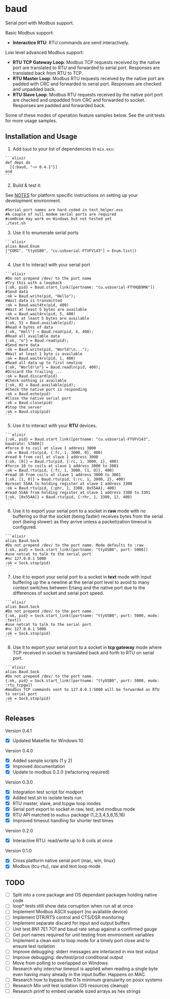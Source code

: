 # baud

Serial port with Modbus support.

Basic Modbus support:

- **Interactice RTU**: RTU commands are send interactively.

Low level advanced Modbus support:

- **RTU TCP Gateway Loop**: Modbus TCP requests received by the native port are translated to RTU and forwarded to serial port. Responses are translated back from RTU to TCP.
- **RTU Master Loop**: Modbus RTU requests received by the native port are padded with CRC and forwarded to serial port. Responses are checked and unpadded back.
- **RTU Slave Loop**: Modbus RTU requests received by the native port port are checked and unpadded from CRC and forwarded to socket. Responses are padded and forwarded back.

Some of these modes of operation feature samples below. See the unit tests for more usage samples.

## Installation and Usage

  1. Add `baud` to your list of dependencies in `mix.exs`:

    ```elixir
    def deps do
      [{:baud, "~> 0.4.1"}]
    end
    ```

  2. Build & test it:

  See [NOTES](NOTES.md) for platform specific instructions on setting up your development environment.

  ```shell
  #Serial port names are hard coded in test_helper.exs
  #A couple of null modem serial ports are required
  #com0com may work on Windows but not tested yet
  ./test.sh
  ```

  3. Use it to enumerate serial ports

    ```elixir
    alias Baud.Enum
    ["COM1", "ttyUSB0", "cu.usbserial-FTVFV143"] = Enum.list()
    ```

  4. Use it to interact with your serial port

    ```elixir
    #Do not prepend /dev/ to the port name
    #Try this with a loopback
    {:ok, pid} = Baud.start_link([portname: "cu.usbserial-FTYHQD9MA"])
    #Send data
    :ok = Baud.write(pid, "Hello");
    #Wait data is transmitted
    :ok = Baud.wait4tx(pid, 400)
    #Wait at least 5 bytes are available
    :ok = Baud.wait4rx(pid, 5, 400)
    #Check at least 5 bytes are available
    {:ok, 5} = Baud.available(pid);
    #Read 4 bytes of data
    {:ok, "Hell"} = Baud.read(pid, 4, 400);
    #Read all available data
    {:ok, "o"} = Baud.read(pid);
    #Send more data
    :ok = Baud.write(pid, "World!\n...");
    #Wait at least 1 byte is available
    :ok = Baud.wait4rx(pid, 1, 400)
    #Read all data up to first newline
    {:ok, "World!\n"} = Baud.readln(pid, 400);
    #Discard the trailing ...
    :ok = Baud.discard(pid)
    #Check nothing is available
    {:ok, 0} = Baud.available(pid);
    #Check the native port is responding
    :ok = Baud.echo(pid)
    #Close the native serial port
    :ok = Baud.close(pid)
    #Stop the server
    :ok = Baud.stop(pid)
    ```

  5. Use it to interact with your **RTU** devices.

    ```elixir    
    {:ok, pid} = Baud.start_link([portname: "cu.usbserial-FTVFV143", baudrate: 57600])
    #force 0 to coil at slave 1 address 3000
    :ok = Baud.rtu(pid, {:fc, 1, 3000, 0}, 400)
    #read 0 from coil at slave 1 address 3000
    {:ok, [0]} = Baud.rtu(pid, {:rc, 1, 3000, 1}, 400)
    #force 10 to coils at slave 1 address 3000 to 3001
    :ok = Baud.rtu(pid, {:fc, 1, 3000, [1, 0]}, 400)
    #read 10 from coils at slave 1 address 3000 to 3001
    {:ok, [1, 0]} = Baud.rtu(pid, {:rc, 1, 3000, 2}, 400)
    #preset 55AA to holding register at slave 1 address 3300
    :ok = Baud.rtu(pid, {:phr, 1, 3300, 0x55AA}, 400)
    #read 55AA from holding register at slave 1 address 3300 to 3301
    {:ok, [0x55AA]} = Baud.rtu(pid, {:rhr, 1, 3300, 1}, 400)
    ```

  6. Use it to export your serial port to a socket in **raw** mode with no buffering so that the socket (being faster) receives bytes from the serial port (being slower) as they arrive unless a packetization timeout is configured.

    ```elixir
    alias Baud.Sock
    #Do not prepend /dev/ to the port name. Mode defaults to :raw
    {:ok, pid} = Sock.start_link([portname: "ttyUSB0", port: 5000])
    #use netcat to talk to the serial port
    #nc 127.0.0.1 5000
    :ok = Sock.stop(pid)    
    ```

  7. Use it to export your serial port to a socket in **text** mode with input buffering up the a newline at the serial port level to avoid to many context switches between Erlang and the native port due to the differences of socket and serial port speed.

    ```elixir
    alias Baud.Sock
    #Do not prepend /dev/ to the port name.
    {:ok, pid} = Sock.start_link([portname: "ttyUSB0", port: 5000, mode: :text])
    #use netcat to talk to the serial port
    #nc 127.0.0.1 5000
    :ok = Sock.stop(pid)    
    ```

  8. Use it to export your serial port to a socket in **tcp gateway** mode where TCP received in socket is translated back and forth to RTU on serial port.

    ```elixir
    alias Baud.Sock
    #Do not prepend /dev/ to the port name.
    {:ok, pid} = Sock.start_link([portname: "ttyUSB0", port: 5000, mode: :rtu_tcpgw])
    #modbus TCP commands sent to 127.0.0.1:5000 will be forwarded as RTU to serial port
    :ok = Sock.stop(pid)    
    ```

## Releases

Version 0.4.1

- [x] Updated Makefile for Windows 10

Version 0.4.0

- [x] Added sample scripts (1 y 2)
- [x] Improved documentation
- [x] Update to modbus 0.2.0 (refactoring required)

Version 0.3.0

- [x] Integration test script for modport
- [x] Added test.sh to isolate tests run
- [x] RTU master, slave, and tcpgw loop modes
- [x] Serial port export to socket in raw, text, and modbus mode
- [x] RTU API matched to `modbus` package (1,2,3,4,5,6,15,16)
- [x] Improved timeout handling for shorter test times

Version 0.2.0

- [x] Interactive RTU: read/write up to 8 coils at once

Version 0.1.0

- [x] Cross platform native serial port (mac, win, linux)
- [x] Modbus (tcu-rtu), raw and text loop mode

## TODO

- [ ] Split into a core package and OS dependant packages holding native code
- [ ] loop* tests still show data corruption when run all at once
- [ ] Implement Modbus ASCII support (no available device)
- [ ] Implement DTR/RTS control and CTS/DSR monitoring
- [ ] Implement separate discard for input and output buffers
- [ ] Unit test 8N1 7E1 7O1 and baud rate setup against a confirmed gauge
- [ ] Get port names required for unit testing from environment variables
- [ ] Implement a clean exit to loop mode for a timely port close and to ensure test isolation
- [ ] Improve debugging: stderr messages are interlaced in mix test output
- [ ] Improve debugging: dev/test/prod conditional output
- [ ] Move from polling to overlapped on Windows
- [ ] Research why interchar timeout is applied when reading a single byte even having many already in the input buffer. Happens on MAC.
- [ ] Research how to bypass the 0.1s minimum granularity on posix systems
- [ ] Research Mix unit test isolation (OS resources cleanup)
- [ ] Research printf to embed variable sized arrays as hex strings
